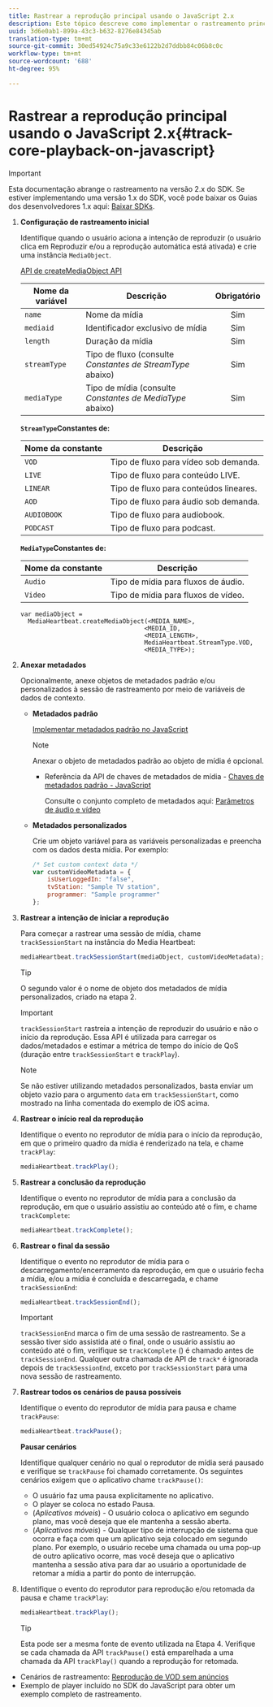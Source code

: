 ```yaml
---
title: Rastrear a reprodução principal usando o JavaScript 2.x
description: Este tópico descreve como implementar o rastreamento principal usando o SDK de mídia em um navegador usando aplicativos JavaScript 2.x.
uuid: 3d6e0ab1-899a-43c3-b632-8276e84345ab
translation-type: tm+mt
source-git-commit: 30ed54924c75a9c33e6122b2d7ddbb84c06b8c0c
workflow-type: tm+mt
source-wordcount: '688'
ht-degree: 95%

---
```



# Rastrear a reprodução principal usando o JavaScript 2.x{#track-core-playback-on-javascript}

>[!IMPORTANT]
>Esta documentação abrange o rastreamento na versão 2.x do SDK. Se estiver implementando uma versão 1.x do SDK, você pode baixar os Guias dos desenvolvedores 1.x aqui: [Baixar SDKs](/help/sdk-implement/download-sdks.md).

1. **Configuração de rastreamento inicial**

   Identifique quando o usuário aciona a intenção de reproduzir (o usuário clica em Reproduzir e/ou a reprodução automática está ativada) e crie uma instância `MediaObject`.

   [API de createMediaObject API](https://adobe-marketing-cloud.github.io/media-sdks/reference/javascript/MediaHeartbeat.html#.createMediaObject)

   | Nome da variável | Descrição | Obrigatório |
   | --- | --- | :---: |
   | `name` | Nome da mídia | Sim |
   | `mediaid` | Identificador exclusivo de mídia | Sim |
   | `length` | Duração da mídia | Sim |
   | `streamType` | Tipo de fluxo (consulte _Constantes de StreamType_ abaixo) | Sim |
   | `mediaType` | Tipo de mídia (consulte _Constantes de MediaType_ abaixo) | Sim |

   **`StreamType`Constantes de:**

   | Nome da constante | Descrição   |
   |---|---|
   | `VOD` | Tipo de fluxo para vídeo sob demanda. |
   | `LIVE` | Tipo de fluxo para conteúdo LIVE. |
   | `LINEAR` | Tipo de fluxo para conteúdos lineares. |
   | `AOD` | Tipo de fluxo para áudio sob demanda. |
   | `AUDIOBOOK` | Tipo de fluxo para audiobook. |
   | `PODCAST` | Tipo de fluxo para podcast. |

   **`MediaType`Constantes de:**

   | Nome da constante | Descrição |
   |---|---|
   | `Audio` | Tipo de mídia para fluxos de áudio. |
   | `Video` | Tipo de mídia para fluxos de vídeo. |

   ```
   var mediaObject =  
     MediaHeartbeat.createMediaObject(<MEDIA_NAME>,  
                                     <MEDIA_ID,  
                                     <MEDIA_LENGTH>,
                                     MediaHeartbeat.StreamType.VOD,
                                     <MEDIA_TYPE>);
   ```

1. **Anexar metadados**

   Opcionalmente, anexe objetos de metadados padrão e/ou personalizados à sessão de rastreamento por meio de variáveis de dados de contexto.

   * **Metadados padrão**

      [Implementar metadados padrão no JavaScript](/help/sdk-implement/track-av-playback/impl-std-metadata/impl-std-metadata-js.md)

      >[!NOTE]
      >
      >Anexar o objeto de metadados padrão ao objeto de mídia é opcional.

      * Referência da API de chaves de metadados de mídia - [Chaves de metadados padrão - JavaScript](https://adobe-marketing-cloud.github.io/media-sdks/reference/javascript)

         Consulte o conjunto completo de metadados aqui: [Parâmetros de áudio e vídeo](/help/metrics-and-metadata/audio-video-parameters.md)
   * **Metadados personalizados**

      Crie um objeto variável para as variáveis personalizadas e preencha com os dados desta mídia. Por exemplo:

      ```js
      /* Set custom context data */
      var customVideoMetadata = {
          isUserLoggedIn: "false",
          tvStation: "Sample TV station",
          programmer: "Sample programmer"
      };
      ```


1. **Rastrear a intenção de iniciar a reprodução**

   Para começar a rastrear uma sessão de mídia, chame `trackSessionStart` na instância do Media Heartbeat:

   ```js
   mediaHeartbeat.trackSessionStart(mediaObject, customVideoMetadata);
   ```

   >[!TIP]
   >
   >O segundo valor é o nome de objeto dos metadados de mídia personalizados, criado na etapa 2.

   >[!IMPORTANT]
   >
   >`trackSessionStart` rastreia a intenção de reproduzir do usuário e não o início da reprodução. Essa API é utilizada para carregar os dados/metadados e estimar a métrica de tempo do início de QoS (duração entre `trackSessionStart` e `trackPlay`).

   >[!NOTE]
   >
   >Se não estiver utilizando metadados personalizados, basta enviar um objeto vazio para o argumento `data` em `trackSessionStart`, como mostrado na linha comentada do exemplo de iOS acima.

1. **Rastrear o início real da reprodução**

   Identifique o evento no reprodutor de mídia para o início da reprodução, em que o primeiro quadro da mídia é renderizado na tela, e chame `trackPlay`:

   ```js
   mediaHeartbeat.trackPlay();
   ```

1. **Rastrear a conclusão da reprodução**

   Identifique o evento no reprodutor de mídia para a conclusão da reprodução, em que o usuário assistiu ao conteúdo até o fim, e chame `trackComplete`:

   ```js
   mediaHeartbeat.trackComplete();
   ```

1. **Rastrear o final da sessão**

   Identifique o evento no reprodutor de mídia para o descarregamento/encerramento da reprodução, em que o usuário fecha a mídia, e/ou a mídia é concluída e descarregada, e chame `trackSessionEnd`:

   ```js
   mediaHeartbeat.trackSessionEnd();
   ```

   >[!IMPORTANT]
   >
   >`trackSessionEnd` marca o fim de uma sessão de rastreamento. Se a sessão tiver sido assistida até o final, onde o usuário assistiu ao conteúdo até o fim, verifique se `trackComplete` () é chamado antes de `trackSessionEnd`. Qualquer outra chamada de API de `track*` é ignorada depois de `trackSessionEnd`, exceto por `trackSessionStart` para uma nova sessão de rastreamento.

1. **Rastrear todos os cenários de pausa possíveis**

   Identifique o evento do reprodutor de mídia para pausa e chame `trackPause`:

   ```js
   mediaHeartbeat.trackPause();
   ```

   **Pausar cenários**

   Identifique qualquer cenário no qual o reprodutor de mídia será pausado e verifique se `trackPause` foi chamado corretamente. Os seguintes cenários exigem que o aplicativo chame `trackPause()`:

   * O usuário faz uma pausa explicitamente no aplicativo.
   * O player se coloca no estado Pausa.
   * (*Aplicativos móveis*) - O usuário coloca o aplicativo em segundo plano, mas você deseja que ele mantenha a sessão aberta.
   * (*Aplicativos móveis*) - Qualquer tipo de interrupção de sistema que ocorra e faça com que um aplicativo seja colocado em segundo plano. Por exemplo, o usuário recebe uma chamada ou uma pop-up de outro aplicativo ocorre, mas você deseja que o aplicativo mantenha a sessão ativa para dar ao usuário a oportunidade de retomar a mídia a partir do ponto de interrupção.

1. Identifique o evento do reprodutor para reprodução e/ou retomada da pausa e chame `trackPlay`:

   ```js
   mediaHeartbeat.trackPlay();
   ```

   >[!TIP]
   >
   >Esta pode ser a mesma fonte de evento utilizada na Etapa 4. Verifique se cada chamada da API `trackPause()` está emparelhada a uma chamada da API `trackPlay()` quando a reprodução for retomada.

* Cenários de rastreamento: [Reprodução de VOD sem anúncios](/help/sdk-implement/tracking-scenarios/vod-no-intrs-details.md)
* Exemplo de player incluído no SDK do JavaScript para obter um exemplo completo de rastreamento.
